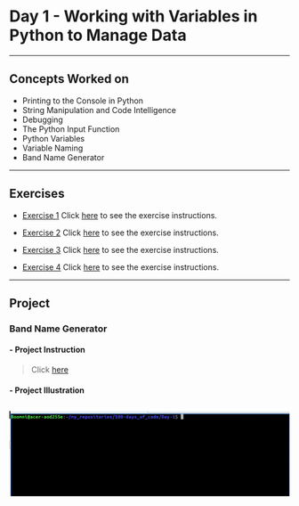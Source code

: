 # Day 1 - Working with Variables in Python to Manage Data
---
## Concepts Worked on
- Printing to the Console in Python
- String Manipulation and Code Intelligence
- Debugging
- The Python Input Function
- Python Variables
- Variable Naming
- Band Name Generator
---

## Exercises
- [Exercise 1](https://github.com/boomni/100-days_of_code/Day-1/exercise-1.py)
  Click [here](https://replit.com/@appbrewery/day-1-1-exercise#README.md) to see the exercise instructions.

- [Exercise 2](https://github.com/boomni/100-days_of_code/Day-1/exercise-2.py)
  Click [here](https://replit.com/@appbrewery/day-1-2-exercise#README.md) to see the exercise instructions.

- [Exercise 3](https://github.com/boomni/100-days_of_code/Day-1/exercise-3.py)
  Click [here](https://replit.com/@appbrewery/day-1-3-exercise#README.md) to see the exercise instructions.

- [Exercise 4](https://github.com/boomni/100-days_of_code/Day-1/exercise-4.py)
  Click [here](https://replit.com/@appbrewery/day-1-4-exercise#README.md) to see the exercise instructions.
  
---
## Project
### Band Name Generator
#### - **Project Instruction**
> Click [here](https://replit.com/@phillipra/band-name-generator-start#main.py)
#### - Project Illustration
![Band Name Generator Illustration](https://github.com/Boomni/100-days_of_code/blob/main/images/band_name_generator.gif)
---
